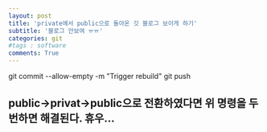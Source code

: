 ```yaml
---
layout: post
title: 'private에서 public으로 돌아온 깃 블로그 보이게 하기'
subtitle: '블로그 안보여 ㅠㅠ'
categories: git
#tags : software
comments: True
---
```


git commit --allow-empty -m "Trigger rebuild"
git push

public->privat->public으로 전환하였다면 위 명령을 두번하면 해결된다.
휴우...
-------------------------------------------------------------------------------
